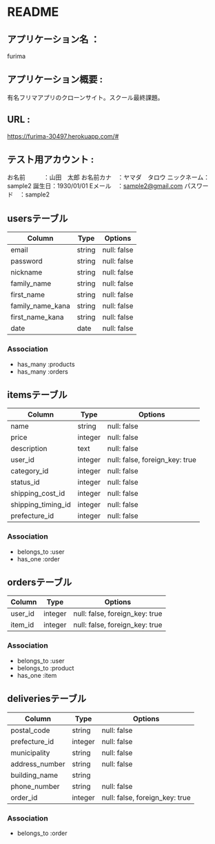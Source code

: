 # README

## アプリケーション名 ： 
furima

## アプリケーション概要 : 
有名フリマアプリのクローンサイト。スクール最終課題。

## URL : 
https://furima-30497.herokuapp.com/#

## テスト用アカウント : 
お名前　　　：山田　太郎
お名前カナ　：ヤマダ　タロウ
ニックネーム：sample2
誕生日：1930/01/01
Eメール　：sample2@gmail.com
パスワード　：sample2

## usersテーブル

| Column           | Type    | Options     |
| ---------------- | ------- | ----------- |
| email            | string  | null: false |
| password         | string  | null: false |
| nickname         | string  | null: false |
| family_name      | string  | null: false |
| first_name       | string  | null: false |
| family_name_kana | string  | null: false |
| first_name_kana  | string  | null: false |
| date             | date    | null: false |

### Association
- has_many :products
- has_many :orders


## itemsテーブル

| Column             | Type    | Options                        |
| ------------------ | ------- | ------------------------------ |
| name               | string  | null: false                    |
| price              | integer | null: false                    |
| description        | text    | null: false                    |
| user_id            | integer | null: false, foreign_key: true |
| category_id        | integer | null: false                    |
| status_id          | integer | null: false                    |
| shipping_cost_id   | integer | null: false                    |
| shipping_timing_id | integer | null: false                    |
| prefecture_id      | integer | null: false                    |

### Association
- belongs_to :user
- has_one :order


## ordersテーブル

| Column          | Type    | Options                        |
| --------------- | ------- | ------------------------------ |
| user_id         | integer | null: false, foreign_key: true |
| item_id         | integer | null: false, foreign_key: true |

### Association
- belongs_to :user
- belongs_to :product
- has_one :item


## deliveriesテーブル

| Column          | Type    | Options                        | 
| --------------- | ------- | ------------------------------ |
| postal_code     | string  | null: false                    | 
| prefecture_id   | integer | null: false                    | 
| municipality    | string  | null: false                    | 
| address_number  | string  | null: false                    | 
| building_name   | string  |                                | 
| phone_number    | string  | null: false                    | 
| order_id        | integer | null: false, foreign_key: true |

### Association
- belongs_to :order